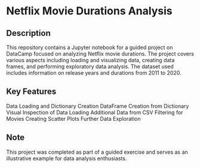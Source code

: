 # Netflix Movie Durations Analysis

## Description

This repository contains a Jupyter notebook for a guided project on DataCamp focused on analyzing Netflix movie durations. The project covers various aspects including loading and visualizing data, creating data frames, and performing exploratory data analysis. The dataset used includes information on release years and durations from 2011 to 2020.

## Key Features

Data Loading and Dictionary Creation
DataFrame Creation from Dictionary
Visual Inspection of Data
Loading Additional Data from CSV
Filtering for Movies
Creating Scatter Plots
Further Data Exploration

## Note
This project was completed as part of a guided exercise and serves as an illustrative example for data analysis enthusiasts.
